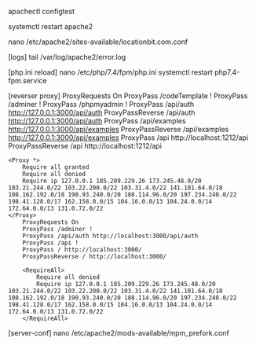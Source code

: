 apachectl configtest

systemctl restart apache2

nano /etc/apache2/sites-available/locationbit.com.conf

[logs]
    tail /var/log/apache2/error.log

[php.ini reload]
    nano /etc/php/7.4/fpm/php.ini
     systemctl restart php7.4-fpm.service

[reverser proxy]
        ProxyRequests On
        ProxyPass /codeTemplate !
        ProxyPass /adminer !
        ProxyPass /phpmyadmin !
        ProxyPass /api/auth http://127.0.0.1:3000/api/auth
        ProxyPassReverse /api/auth http://127.0.0.1:3000/api/auth
        ProxyPass /api/examples http://127.0.0.1:3000/api/examples
        ProxyPassReverse /api/examples http://127.0.0.1:3000/api/examples
        ProxyPass /api http://localhost:1212/api
        ProxyPassReverse /api http://localhost:1212/api

    <Proxy *>
        Require all granted
        Require all denied
        Require ip 127.0.0.1 185.209.229.26 173.245.48.0/20 103.21.244.0/22 103.22.200.0/22 103.31.4.0/22 141.101.64.0/18 108.162.192.0/18 190.93.240.0/20 188.114.96.0/20 197.234.240.0/22 198.41.128.0/17 162.158.0.0/15 104.16.0.0/13 104.24.0.0/14 172.64.0.0/13 131.0.72.0/22
	</Proxy>
        ProxyRequests On
        ProxyPass /adminer !
        ProxyPass /api/auth http://localhost:3000/api/auth
        ProxyPass /api !
        ProxyPass / http://localhost:3000/
        ProxyPassReverse / http://localhost:3000/

        <RequireAll>
            Require all denied
            Require ip 127.0.0.1 185.209.229.26 173.245.48.0/20 103.21.244.0/22 103.22.200.0/22 103.31.4.0/22 141.101.64.0/18 108.162.192.0/18 190.93.240.0/20 188.114.96.0/20 197.234.240.0/22 198.41.128.0/17 162.158.0.0/15 104.16.0.0/13 104.24.0.0/14 172.64.0.0/13 131.0.72.0/22
        </RequireAll>

[server-conf]
    nano /etc/apache2/mods-available/mpm_prefork.conf
